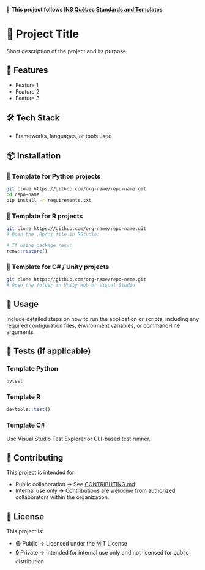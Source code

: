 📌 **This project follows [INS Québec Standards and Templates](https://github.com/INSQuebec/INS_Docs_StandardsAndTemplates/blob/c4db766d6f57fdd02f3d187540111aa2ffa1ef69/docs/en/README.md)**

# 📘 Project Title

Short description of the project and its purpose.

## 🚀 Features
- Feature 1
- Feature 2
- Feature 3

## 🛠️ Tech Stack
- Frameworks, languages, or tools used

## 📦 Installation

### 🔹 Template for Python projects
```bash
git clone https://github.com/org-name/repo-name.git
cd repo-name
pip install -r requirements.txt
```

### 🔹 Template for R projects
```bash
git clone https://github.com/org-name/repo-name.git
# Open the .Rproj file in RStudio:
```
```r
# If using package renv:
renv::restore()
```

### 🔹 Template for C# / Unity projects
```bash
git clone https://github.com/org-name/repo-name.git
# Open the folder in Unity Hub or Visual Studio
```

## 🔧 Usage

Include detailed steps on how to run the application or scripts, including any required configuration files, environment variables, or command-line arguments.

## 🧪 Tests (if applicable)

### Template Python
```bash
pytest
```

### Template R
```r
devtools::test()
```

### Template C#
Use Visual Studio Test Explorer or CLI-based test runner.

## 🤝 Contributing

This project is intended for:

- Public collaboration → See [CONTRIBUTING.md](./CONTRIBUTING.md)
- Internal use only → Contributions are welcome from authorized collaborators within the organization.

## 🪪 License

This project is:

- 🟢 Public → Licensed under the MIT License
- 🔒 Private → Intended for internal use only and not licensed for public distribution
